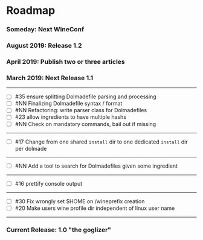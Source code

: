 # Roadmap

### Someday: Next WineConf

### August 2019: Release 1.2

### April 2019: Publish two or three articles

### March 2019: Next Release 1.1
---
 * [ ] #35 ensure splitting Dolmadefile parsing and processing
 * [ ] #NN Finalizing Dolmadefile syntax / format
 * [ ] #NN Refactoring: write parser class for Dolmadefiles
 * [ ] #23 allow ingredients to have multiple hashs
 * [ ] #NN Check on mandatory commands, bail out if missing
 ---
 * [ ] #17 Change from one shared `install` dir to one dedicated `install` dir per dolmade
 ---
 * [ ] #NN Add a tool to search for Dolmadefiles given some ingredient
---
 * [ ] #16 prettify console output
 ---
 * [ ] #30 Fix wrongly set $HOME on /wineprefix creation
 * [ ] #20 Make users wine profile dir independent of linux user name
---
### Current Release: 1.0 "the goglizer"
